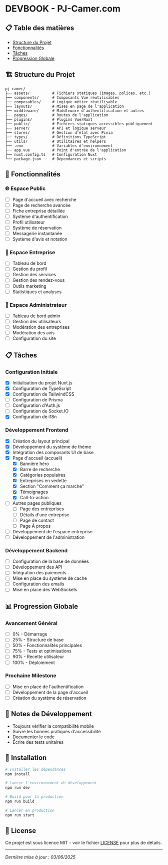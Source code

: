# DEVBOOK - PJ-Camer.com

## 📋 Table des matières
- [Structure du Projet](#-structure-du-projet)
- [Fonctionnalités](#-fonctionnalités)
- [Tâches](#-tâches)
- [Progression Globale](#-progression-globale)

## 🏗️ Structure du Projet
```
pj-camer/
├── assets/          # Fichiers statiques (images, polices, etc.)
├── components/      # Composants Vue réutilisables
├── composables/     # Logique métier réutilisable
├── layouts/         # Mises en page de l'application
├── middleware/      # Middleware d'authentification et autres
├── pages/           # Routes de l'application
├── plugins/         # Plugins Vue/Nuxt
├── public/          # Fichiers statiques accessibles publiquement
├── server/          # API et logique serveur
├── stores/          # Gestion d'état avec Pinia
├── types/           # Définitions TypeScript
├── utils/           # Utilitaires et helpers
├── .env             # Variables d'environnement
├── app.vue          # Point d'entrée de l'application
├── nuxt.config.ts   # Configuration Nuxt
└── package.json     # Dépendances et scripts
```

## 🚀 Fonctionnalités

### 🌐 Espace Public
- [ ] Page d'accueil avec recherche
- [ ] Page de recherche avancée
- [ ] Fiche entreprise détaillée
- [ ] Système d'authentification
- [ ] Profil utilisateur
- [ ] Système de réservation
- [ ] Messagerie instantanée
- [ ] Système d'avis et notation

### 🏢 Espace Entreprise
- [ ] Tableau de bord
- [ ] Gestion du profil
- [ ] Gestion des services
- [ ] Gestion des rendez-vous
- [ ] Outils marketing
- [ ] Statistiques et analyses

### 👑 Espace Administrateur
- [ ] Tableau de bord admin
- [ ] Gestion des utilisateurs
- [ ] Modération des entreprises
- [ ] Modération des avis
- [ ] Configuration du site

## 📋 Tâches

### Configuration Initiale
- [x] Initialisation du projet Nuxt.js
- [x] Configuration de TypeScript
- [x] Configuration de TailwindCSS
- [ ] Configuration de Prisma
- [ ] Configuration d'Auth.js
- [ ] Configuration de Socket.IO
- [x] Configuration de i18n

### Développement Frontend
- [x] Création du layout principal
- [x] Développement du système de thème
- [x] Intégration des composants UI de base
- [x] Page d'accueil (accueil)
  - [x] Bannière héro
  - [x] Barre de recherche
  - [x] Catégories populaires
  - [x] Entreprises en vedette
  - [x] Section "Comment ça marche"
  - [x] Témoignages
  - [x] Call-to-action
- [ ] Autres pages publiques
  - [ ] Page des entreprises
  - [ ] Détails d'une entreprise
  - [ ] Page de contact
  - [ ] Page À propos
- [ ] Développement de l'espace entreprise
- [ ] Développement de l'administration

### Développement Backend
- [ ] Configuration de la base de données
- [ ] Développement des API
- [ ] Intégration des paiements
- [ ] Mise en place du système de cache
- [ ] Configuration des emails
- [ ] Mise en place des WebSockets

## 📊 Progression Globale

### Avancement Général
- [ ] 0% - Démarrage
- [ ] 25% - Structure de base
- [ ] 50% - Fonctionnalités principales
- [ ] 75% - Tests et optimisations
- [ ] 90% - Recette utilisateur
- [ ] 100% - Déploiement

### Prochaine Milestone
- [ ] Mise en place de l'authentification
- [ ] Développement de la page d'accueil
- [ ] Création du système de réservation

## 📝 Notes de Développement
- Toujours vérifier la compatibilité mobile
- Suivre les bonnes pratiques d'accessibilité
- Documenter le code
- Écrire des tests unitaires

## 🔧 Installation

```bash
# Installer les dépendances
npm install

# Lancer l'environnement de développement
npm run dev

# Build pour la production
npm run build

# Lancer en production
npm run start
```

## 📄 License
Ce projet est sous licence MIT - voir le fichier [LICENSE](LICENSE) pour plus de détails.

---
*Dernière mise à jour : 03/06/2025*
